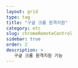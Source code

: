 ```yaml
---
layout: grid
type: tag
title: "구글 크롬 원격지원"
category: etc
slug: chromeRemoteControl
sidebar: true
order: 2
description: >
   구글 크롬 원격지원 기능 
---
```

